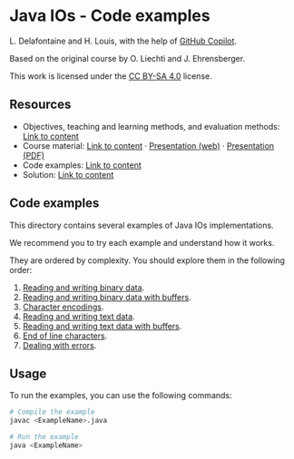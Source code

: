 # Java IOs - Code examples

L. Delafontaine and H. Louis, with the help of
[GitHub Copilot](https://github.com/features/copilot).

Based on the original course by O. Liechti and J. Ehrensberger.

This work is licensed under the [CC BY-SA 4.0][license] license.

## Resources

- Objectives, teaching and learning methods, and evaluation methods:
  [Link to content](..)
- Course material: [Link to content](../01-course-material/README.md) ·
  [Presentation (web)](https://heig-vd-dai-course.github.io/heig-vd-dai-course/02.01-java-ios/01-course-material/index.html)
  ·
  [Presentation (PDF)](https://heig-vd-dai-course.github.io/heig-vd-dai-course/02.01-java-ios/01-course-material/02.01-java-ios-presentation.pdf)
- Code examples: [Link to content](../02-code-examples/)
- Solution: [Link to content](../03-solution/)

## Code examples

This directory contains several examples of Java IOs implementations.

We recommend you to try each example and understand how it works.

They are ordered by complexity. You should explore them in the following order:

1. [Reading and writing binary data](./01-reading-and-writing-binary-data).
2. [Reading and writing binary data with buffers](./02-reading-and-writing-binary-data-with-buffers).
3. [Character encodings](./03-character-encodings).
4. [Reading and writing text data](./04-reading-and-writing-text-data).
5. [Reading and writing text data with buffers](./05-reading-and-writing-text-data-with-buffers).
6. [End of line characters](./06-end-of-line-characters).
7. [Dealing with errors](./07-dealing-with-errors).

## Usage

To run the examples, you can use the following commands:

```sh
# Compile the example
javac <ExampleName>.java

# Run the example
java <ExampleName>
```

[license]:
	https://github.com/heig-vd-dai-course/heig-vd-dai-course/blob/main/LICENSE.md
